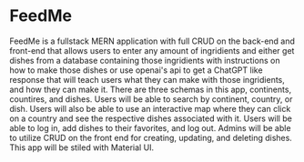 # FeedMe

FeedMe is a fullstack MERN application with full CRUD on the back-end and front-end that allows users to enter any amount of ingridients and either get dishes from a database containing those ingridients with instructions on how to make those dishes or use openai's api to get a ChatGPT like response that will teach users what they can make with those ingridients, and how they can make it. There are three schemas in this app, continents, countires, and dishes. Users will be able to search by continent, country, or dish. Users will also be able to use an interactive map where they can click on a country and see the respective dishes associated with it. Users will be able to log in, add dishes to their favorites, and log out. Admins will be able to utilize CRUD on the front end for creating, updating, and deleting dishes. This app will be stiled with Material UI.
